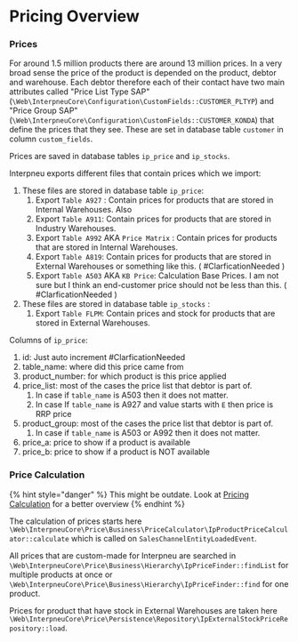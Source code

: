 # Pricing Overview

### Prices

For around 1.5 million products there are around 13 million prices. In a very broad sense the price of the product is depended on the product, debtor and warehouse. Each debtor therefore each of their contact have two main attributes called "Price List Type SAP" (`\Web\InterpneuCore\Configuration\CustomFields::CUSTOMER_PLTYP`) and "Price Group SAP" (`\Web\InterpneuCore\Configuration\CustomFields::CUSTOMER_KONDA`) that define the prices that they see. These are set in database table `customer` in column `custom_fields`.

Prices are saved in database tables `ip_price` and `ip_stocks`.

Interpneu exports different files that contain prices which we import:

1. These files are stored in database table `ip_price`:
   1. Export `Table A927` : Contain prices for products that are stored in Internal Warehouses. Also
   2. Export `Table A911`: Contain prices for products that are stored in Industry Warehouses.
   3. Export `Table A992` AKA `Price Matrix` : Contain prices for products that are stored in Internal Warehouses.
   4. Export `Table A819`: Contain prices for products that are stored in External Warehouses or something like this. ( #ClarficationNeeded )
   5. Export `Table A503` AKA `KB Price`: Calculation Base Prices. I am not sure but I think an end-customer price should not be less than this. ( #ClarficationNeeded )
2. These files are stored in database table `ip_stocks` :
   1. Export `Table FLPM`: Contain prices and stock for products that are stored in External Warehouses.

Columns of `ip_price`:

1. id: Just auto increment #ClarficationNeeded
2. table\_name: where did this price came from
3. product\_number: for which product is this price applied
4. price\_list: most of the cases the price list that debtor is part of.
   1. In case if `table_name` is A503 then it does not matter.
   2. In case If `table_name` is A927 and value starts with `E` then price is RRP price
5. product\_group: most of the cases the price list that debtor is part of.
   1. In case if `table_name` is A503 or A992 then it does not matter.
6. price\_a: price to show if a product is available
7. price\_b: price to show if a product is NOT available

### Price Calculation

{% hint style="danger" %}
This might be outdate. Look at [Pricing Calculation](pricing-calculation.md) for a better overview
{% endhint %}

The calculation of prices starts here `\Web\InterpneuCore\Price\Business\PriceCalculator\IpProductPriceCalculator::calculate` which is called on `SalesChannelEntityLoadedEvent`.

All prices that are custom-made for Interpneu are searched in `\Web\InterpneuCore\Price\Business\Hierarchy\IpPriceFinder::findList` for multiple products at once or `\Web\InterpneuCore\Price\Business\Hierarchy\IpPriceFinder::find` for one product.

Prices for product that have stock in External Warehouses are taken here `\Web\InterpneuCore\Price\Persistence\Repository\IpExternalStockPriceRepository::load`.
